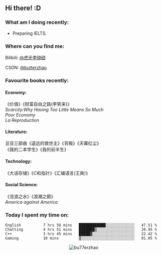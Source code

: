 ## Hi there!   :D


### What am I doing recently:
- Preparing IELTS.

### Where can you find me:

Bilibili: [@虎牙李钟硕](https://space.bilibili.com/20328887)

CSDN: [@butterzhao](https://blog.csdn.net/butterzhao)


### Favourite books recently:

#### Economy:
《价值》《财富自由之路(李笑来)》  
*Scarcity:Why Having Too Little Means So Much*  
*Poor Economy*  
*La Reproduction*  
#### Literature:
豆豆三部曲《遥远的救世主》《背叛》《天幕红尘》  
《我的二本学生》《我的前半生》  
#### Technology:
《大话存储》《C和指针》《汇编语言(王爽)》  
#### Social Science:
《沧浪之水》《浪潮之巅》  
 *America against America*  


### Today I spent my time on:

<!--START_SECTION:waka-->
```text
English          7 hrs 58 mins   ████████████░░░░░░░░░░░░░   47.51 % 
Chatting         4 hrs 51 mins   ███████▒░░░░░░░░░░░░░░░░░   28.95 % 
C++              3 hrs 45 mins   █████▓░░░░░░░░░░░░░░░░░░░   22.42 % 
Gaming           10 mins         ▒░░░░░░░░░░░░░░░░░░░░░░░░   01.05 % 
```
<!--END_SECTION:waka-->




<p align="center"> <img src="https://github-readme-stats.vercel.app/api?username=bu77erzhao&show_icons=true&theme=gotham" alt="bu77erzhao" />

  

<!---
bu77erzhao/bu77erzhao is a ✨ special ✨ repository because its `README.md` (this file) appears on your GitHub profile.
You can click the Preview link to take a look at your changes.
--->
